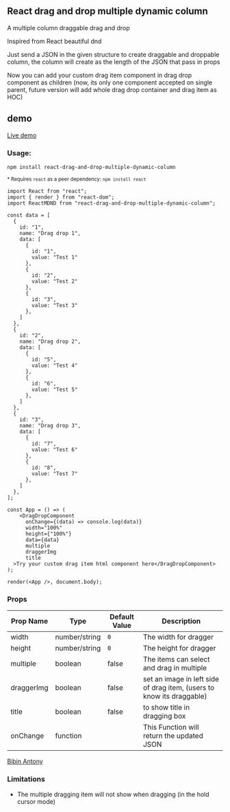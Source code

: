 ## React drag and drop multiple dynamic column
A multiple column draggable drag and drop

Inspired from  React beautiful dnd

Just send a JSON in the given structure to create draggable and droppable column, the column will create as the length of the JSON that pass in props

Now you can add your custom drag item component in drag drop component as children (now, its only one component accepted on single parent, future version will add whole drag drop container and drag item as HOC)

## demo
[Live demo](https://bibinantony1998.github.io/react-drag-and-drop-multiple/)

### Usage: 

`npm install react-drag-and-drop-multiple-dynamic-column`

<sup>* Requires `react` as a peer dependency: `npm install react`</sup>


```
import React from "react";
import { render } from "react-dom";
import ReactMDND from "react-drag-and-drop-multiple-dynamic-column";

const data = [
  {
    id: "1",
    name: "Drag drop 1",
    data: [
      {
        id: "1",
        value: "Test 1"
      },
      {
        id: "2",
        value: "Test 2"
      },
      {
        id: "3",
        value: "Test 3"
      },
    ]
  },
  {
    id: "2",
    name: "Drag drop 2",
    data: [
      {
        id: "5",
        value: "Test 4"
      },
      {
        id: "6",
        value: "Test 5"
      },
    ]
  },
  {
    id: "3",
    name: "Drag drop 3",
    data: [
      {
        id: "7",
        value: "Test 6"
      },
      {
        id: "8",
        value: "Test 7"
      },
    ]
  },
];

const App = () => (
    <DragDropComponent 
      onChange={(data) => console.log(data)}
      width="100%" 
      height={"100%"} 
      data={data} 
      multiple 
      draggerImg
      title
  >Try your custom drag item html component here</DragDropComponent>
);

render(<App />, document.body);
```

### Props

| Prop Name  | Type | Default Value | Description |
| ------------- | ------------- | ------------- | ------------- |
| width | number/string | `0` | The width for dragger |
| height | number/string | `0` | The height for dragger |
| multiple | boolean | false | The items can select and drag in multiple |
| draggerImg | boolean | false | set an image in left side of drag item,  (users to know its draggable) |
| title | boolean | false | to show title in dragging box |
| onChange | function |  | This Function will return the updated JSON |

[Bibin Antony](https://github.com/bibinantony1998)

### Limitations
- The multiple dragging item will not show when dragging (in the hold cursor mode)
